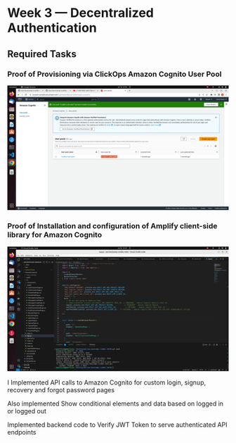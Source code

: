# Week 3 — Decentralized Authentication


## Required Tasks

### Proof of Provisioning via ClickOps Amazon Cognito User Pool
![clickops cognito user pool](./assets/weekthree/user-pool-success.png)

### Proof of Installation and configuration of Amplify client-side library for Amazon Cognito
![AWS Amplify install and configure](./assets/weekthree/awsamplify.png)

I Implemented API calls to Amazon Cognito for custom login, signup, recovery and forgot password pages

Also implemented Show conditional elements and data based on logged in or logged out

Implemented backend code to Verify JWT Token to serve authenticated API endpoints